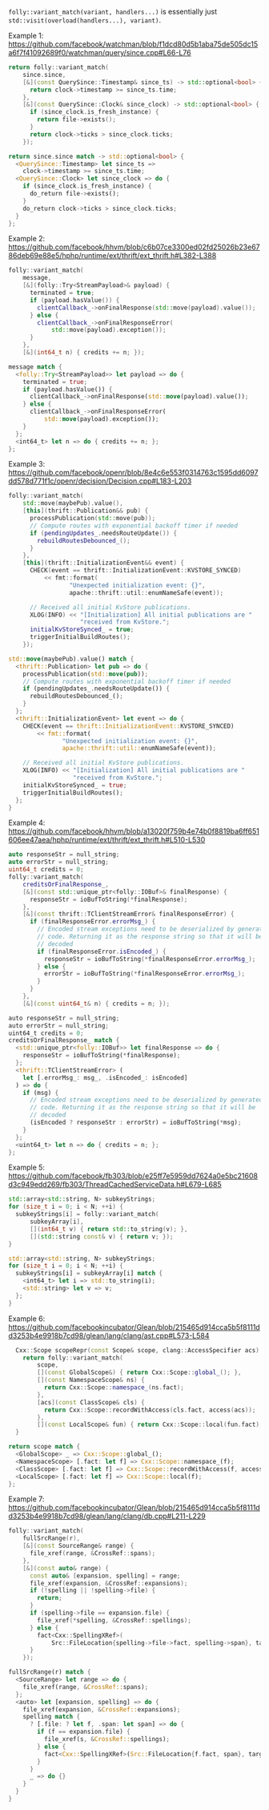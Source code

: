 `folly::variant_match(variant, handlers...)` is essentially just `std::visit(overload(handlers...), variant)`.

Example 1: https://github.com/facebook/watchman/blob/f1dcd80d5b1aba75de505dc15a6f7f41092689f0/watchman/query/since.cpp#L66-L76

```cpp
return folly::variant_match(
    since.since,
    [&](const QuerySince::Timestamp& since_ts) -> std::optional<bool> {
      return clock->timestamp >= since_ts.time;
    },
    [&](const QuerySince::Clock& since_clock) -> std::optional<bool> {
      if (since_clock.is_fresh_instance) {
        return file->exists();
      }
      return clock->ticks > since_clock.ticks;
    });
```

```rust
return since.since match -> std::optional<bool> {
  <QuerySince::Timestamp> let since_ts =>
    clock->timestamp >= since_ts.time;
  <QuerySince::Clock> let since_clock => do {
    if (since_clock.is_fresh_instance) {
      do_return file->exists();
    }
    do_return clock->ticks > since_clock.ticks;
  }
};
```

Example 2: https://github.com/facebook/hhvm/blob/c6b07ce3300ed02fd25026b23e6786deb69e88e5/hphp/runtime/ext/thrift/ext_thrift.h#L382-L388

```cpp
folly::variant_match(
    message,
    [&](folly::Try<StreamPayload>& payload) {
      terminated = true;
      if (payload.hasValue()) {
        clientCallback_->onFinalResponse(std::move(payload).value());
      } else {
        clientCallback_->onFinalResponseError(
            std::move(payload).exception());
      }
    },
    [&](int64_t n) { credits += n; });
```

```rust
message match {
  <folly::Try<StreamPayload>> let payload => do {
    terminated = true;
    if (payload.hasValue()) {
      clientCallback_->onFinalResponse(std::move(payload).value());
    } else {
      clientCallback_->onFinalResponseError(
          std::move(payload).exception());
    }
  };
  <int64_t> let n => do { credits += n; };
};
```

Example 3: https://github.com/facebook/openr/blob/8e4c6e553f0314763c1595dd6097dd578d771f1c/openr/decision/Decision.cpp#L183-L203

```cpp
folly::variant_match(
    std::move(maybePub).value(),
    [this](thrift::Publication&& pub) {
      processPublication(std::move(pub));
      // Compute routes with exponential backoff timer if needed
      if (pendingUpdates_.needsRouteUpdate()) {
        rebuildRoutesDebounced_();
      }
    },
    [this](thrift::InitializationEvent&& event) {
      CHECK(event == thrift::InitializationEvent::KVSTORE_SYNCED)
          << fmt::format(
                 "Unexpected initialization event: {}",
                 apache::thrift::util::enumNameSafe(event));

      // Received all initial KvStore publications.
      XLOG(INFO) << "[Initialization] All initial publications are "
                    "received from KvStore.";
      initialKvStoreSynced_ = true;
      triggerInitialBuildRoutes();
    });
```

```rust
std::move(maybePub).value() match {
  <thrift::Publication> let pub => do {
    processPublication(std::move(pub));
    // Compute routes with exponential backoff timer if needed
    if (pendingUpdates_.needsRouteUpdate()) {
      rebuildRoutesDebounced_();
    }
  };
  <thrift::InitializationEvent> let event => do {
    CHECK(event == thrift::InitializationEvent::KVSTORE_SYNCED)
        << fmt::format(
               "Unexpected initialization event: {}",
               apache::thrift::util::enumNameSafe(event));

    // Received all initial KvStore publications.
    XLOG(INFO) << "[Initialization] All initial publications are "
                  "received from KvStore.";
    initialKvStoreSynced_ = true;
    triggerInitialBuildRoutes();
  };
}
```

Example 4: https://github.com/facebook/hhvm/blob/a13020f759b4e74b0f8819ba6ff651606ee47aea/hphp/runtime/ext/thrift/ext_thrift.h#L510-L530

```cpp
auto responseStr = null_string;
auto errorStr = null_string;
uint64_t credits = 0;
folly::variant_match(
    creditsOrFinalResponse_,
    [&](const std::unique_ptr<folly::IOBuf>& finalResponse) {
      responseStr = ioBufToString(*finalResponse);
    },
    [&](const thrift::TClientStreamError& finalResponseError) {
      if (finalResponseError.errorMsg_) {
        // Encoded stream exceptions need to be deserialized by generated
        // code. Returning it as the response string so that it will be
        // decoded
        if (finalResponseError.isEncoded_) {
          responseStr = ioBufToString(*finalResponseError.errorMsg_);
        } else {
          errorStr = ioBufToString(*finalResponseError.errorMsg_);
        }
      }
    },
    [&](const uint64_t& n) { credits = n; });
```

```rust
auto responseStr = null_string;
auto errorStr = null_string;
uint64_t credits = 0;
creditsOrFinalResponse_ match {
  <std::unique_ptr<folly::IOBuf>> let finalResponse => do {
    responseStr = ioBufToString(*finalResponse);
  };
  <thrift::TClientStreamError> (
    let [.errorMsg_: msg_, .isEncoded_: isEncoded]
  ) => do {
    if (msg) {
      // Encoded stream exceptions need to be deserialized by generated
      // code. Returning it as the response string so that it will be
      // decoded
      (isEncoded ? responseStr : errorStr) = ioBufToString(*msg);
    }
  };
  <uint64_t> let n => do { credits = n; };
};
```

Example 5: https://github.com/facebook/fb303/blob/e25ff7e5959dd7624a0e5bc21608d3c949edd269/fb303/ThreadCachedServiceData.h#L679-L685

```cpp
std::array<std::string, N> subkeyStrings;
for (size_t i = 0; i < N; ++i) {
  subkeyStrings[i] = folly::variant_match(
      subkeyArray[i],
      [](int64_t v) { return std::to_string(v); },
      [](std::string const& v) { return v; });
}
```

```rust
std::array<std::string, N> subkeyStrings;
for (size_t i = 0; i < N; ++i) {
  subkeyStrings[i] = subkeyArray[i] match {
    <int64_t> let i => std::to_string(i);
    <std::string> let v => v;
  };
}
```

Example 6: https://github.com/facebookincubator/Glean/blob/215465d914cca5b5f8111dd3253b4e9918b7cd98/glean/lang/clang/ast.cpp#L573-L584

```cpp
  Cxx::Scope scopeRepr(const Scope& scope, clang::AccessSpecifier acs) {
    return folly::variant_match(
        scope,
        [](const GlobalScope&) { return Cxx::Scope::global_(); },
        [](const NamespaceScope& ns) {
          return Cxx::Scope::namespace_(ns.fact);
        },
        [acs](const ClassScope& cls) {
          return Cxx::Scope::recordWithAccess(cls.fact, access(acs));
        },
        [](const LocalScope& fun) { return Cxx::Scope::local(fun.fact); });
  }
```

```rust
return scope match {
  <GlobalScope> _ => Cxx::Scope::global_();
  <NamespaceScope> [.fact: let f] => Cxx::Scope::namespace_(f);
  <ClassScope> [.fact: let f] => Cxx::Scope::recordWithAccess(f, access(acs));
  <LocalScope> [.fact: let f] => Cxx::Scope::local(f);
};
```

Example 7: https://github.com/facebookincubator/Glean/blob/215465d914cca5b5f8111dd3253b4e9918b7cd98/glean/lang/clang/db.cpp#L211-L229

```cpp
folly::variant_match(
    fullSrcRange(r),
    [&](const SourceRange& range) {
      file_xref(range, &CrossRef::spans);
    },
    [&](const auto& range) {
      const auto& [expansion, spelling] = range;
      file_xref(expansion, &CrossRef::expansions);
      if (!spelling || !spelling->file) {
        return;
      }
      if (spelling->file == expansion.file) {
        file_xref(*spelling, &CrossRef::spellings);
      } else {
        fact<Cxx::SpellingXRef>(
            Src::FileLocation{spelling->file->fact, spelling->span}, target);
      }
    });
```

```rust
fullSrcRange(r) match {
  <SourceRange> let range => do {
    file_xref(range, &CrossRef::spans);
  };
  <auto> let [expansion, spelling] => do {
    file_xref(expansion, &CrossRef::expansions);
    spelling match {
      ? [.file: ? let f, .span: let span] => do {
        if (f == expansion.file) {
          file_xref(s, &CrossRef::spellings);
        } else {
          fact<Cxx::SpellingXRef>(Src::FileLocation{f.fact, span}, target);
        }
      }
      _ => do {}
    }
  }
}
```